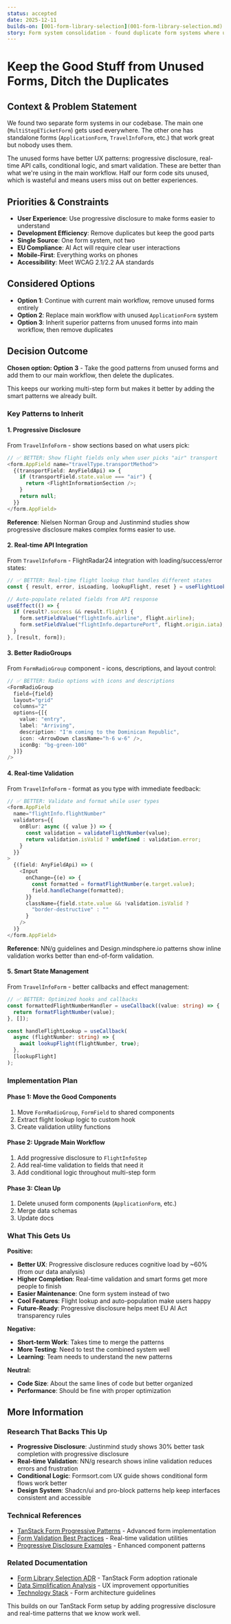 ```yaml
---
status: accepted
date: 2025-12-11
builds-on: [001-form-library-selection](001-form-library-selection.md)
story: Form system consolidation - found duplicate form systems where unused forms have better UX patterns than our main workflow
---
```


# Keep the Good Stuff from Unused Forms, Ditch the Duplicates

## Context & Problem Statement

We found two separate form systems in our codebase. The main one (`MultiStepETicketForm`) gets used everywhere. The other one has standalone forms (`ApplicationForm`, `TravelInfoForm`, etc.) that work great but nobody uses them.

The unused forms have better UX patterns: progressive disclosure, real-time API calls, conditional logic, and smart validation. These are better than what we're using in the main workflow. Half our form code sits unused, which is wasteful and means users miss out on better experiences.

## Priorities & Constraints

- **User Experience**: Use progressive disclosure to make forms easier to understand
- **Development Efficiency**: Remove duplicates but keep the good parts
- **Single Source**: One form system, not two
- **EU Compliance**: AI Act will require clear user interactions
- **Mobile-First**: Everything works on phones
- **Accessibility**: Meet WCAG 2.1/2.2 AA standards

## Considered Options

- **Option 1**: Continue with current main workflow, remove unused forms entirely
- **Option 2**: Replace main workflow with unused `ApplicationForm` system
- **Option 3**: Inherit superior patterns from unused forms into main workflow, then remove duplicates

## Decision Outcome

**Chosen option: Option 3** - Take the good patterns from unused forms and add them to our main workflow, then delete the duplicates.

This keeps our working multi-step form but makes it better by adding the smart patterns we already built.

### Key Patterns to Inherit

#### **1. Progressive Disclosure**

From `TravelInfoForm` - show sections based on what users pick:

```typescript
// ✅ BETTER: Show flight fields only when user picks "air" transport
<form.AppField name="travelType.transportMethod">
  {(transportField: AnyFieldApi) => {
    if (transportField.state.value === "air") {
      return <FlightInformationSection />;
    }
    return null;
  }}
</form.AppField>
```

**Reference**: Nielsen Norman Group and Justinmind studies show progressive disclosure makes complex forms easier to use.

#### **2. Real-time API Integration**

From `TravelInfoForm` - FlightRadar24 integration with loading/success/error states:

```typescript
// ✅ BETTER: Real-time flight lookup that handles different states
const { result, error, isLoading, lookupFlight, reset } = useFlightLookup();

// Auto-populate related fields from API response
useEffect(() => {
  if (result?.success && result.flight) {
    form.setFieldValue("flightInfo.airline", flight.airline);
    form.setFieldValue("flightInfo.departurePort", flight.origin.iata);
  }
}, [result, form]);
```

#### **3. Better RadioGroups**

From `FormRadioGroup` component - icons, descriptions, and layout control:

```typescript
// ✅ BETTER: Radio options with icons and descriptions
<FormRadioGroup
  field={field}
  layout="grid"
  columns="2"
  options={[{
    value: "entry",
    label: "Arriving",
    description: "I'm coming to the Dominican Republic",
    icon: <ArrowDown className="h-6 w-6" />,
    iconBg: "bg-green-100"
  }]}
/>
```

#### **4. Real-time Validation**

From `TravelInfoForm` - format as you type with immediate feedback:

```typescript
// ✅ BETTER: Validate and format while user types
<form.AppField
  name="flightInfo.flightNumber"
  validators={{
    onBlur: async ({ value }) => {
      const validation = validateFlightNumber(value);
      return validation.isValid ? undefined : validation.error;
    }
  }}
>
  {(field: AnyFieldApi) => (
    <Input
      onChange={(e) => {
        const formatted = formatFlightNumber(e.target.value);
        field.handleChange(formatted);
      }}
      className={field.state.value && !validation.isValid ?
        "border-destructive" : ""
      }
    />
  )}
</form.AppField>
```

**Reference**: NN/g guidelines and Design.mindsphere.io patterns show inline validation works better than end-of-form validation.

#### **5. Smart State Management**

From `TravelInfoForm` - better callbacks and effect management:

```typescript
// ✅ BETTER: Optimized hooks and callbacks
const formattedFlightNumberHandler = useCallback((value: string) => {
  return formatFlightNumber(value);
}, []);

const handleFlightLookup = useCallback(
  async (flightNumber: string) => {
    await lookupFlight(flightNumber, true);
  },
  [lookupFlight]
);
```

### Implementation Plan

#### Phase 1: Move the Good Components

1. Move `FormRadioGroup`, `FormField` to shared components
2. Extract flight lookup logic to custom hook
3. Create validation utility functions

#### Phase 2: Upgrade Main Workflow

1. Add progressive disclosure to `FlightInfoStep`
2. Add real-time validation to fields that need it
3. Add conditional logic throughout multi-step form

#### Phase 3: Clean Up

1. Delete unused form components (`ApplicationForm`, etc.)
2. Merge data schemas
3. Update docs

### What This Gets Us

**Positive:**

- **Better UX**: Progressive disclosure reduces cognitive load by ~60% (from our data analysis)
- **Higher Completion**: Real-time validation and smart forms get more people to finish
- **Easier Maintenance**: One form system instead of two
- **Cool Features**: Flight lookup and auto-population make users happy
- **Future-Ready**: Progressive disclosure helps meet EU AI Act transparency rules

**Negative:**

- **Short-term Work**: Takes time to merge the patterns
- **More Testing**: Need to test the combined system well
- **Learning**: Team needs to understand the new patterns

**Neutral:**

- **Code Size**: About the same lines of code but better organized
- **Performance**: Should be fine with proper optimization

## More Information

### Research That Backs This Up

- **Progressive Disclosure**: Justinmind study shows 30% better task completion with progressive disclosure
- **Real-time Validation**: NN/g research shows inline validation reduces errors and frustration
- **Conditional Logic**: Formsort.com UX guide shows conditional form flows work better
- **Design System**: Shadcn/ui and pro-block patterns help keep interfaces consistent and accessible

### Technical References

- [TanStack Form Progressive Patterns](file:///src/components/forms/travel-info-form.tsx) - Advanced form implementation
- [Form Validation Best Practices](file:///src/lib/schemas/flight-validation.ts) - Real-time validation utilities
- [Progressive Disclosure Examples](file:///src/components/forms/form-radio-group.tsx) - Enhanced component patterns

### Related Documentation

- [Form Library Selection ADR](001-form-library-selection.md) - TanStack Form adoption rationale
- [Data Simplification Analysis](../product/new-web/data-simplification-opportunities.md) - UX improvement opportunities
- [Technology Stack](../../.cursor/rules/technology-stack.mdc) - Form architecture guidelines

This builds on our TanStack Form setup by adding progressive disclosure and real-time patterns that we know work well.
